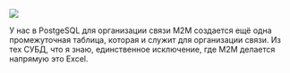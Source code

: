 
![](file:///tmp/lu8801euxi.tmp/lu8801evgi_tmp_938ecc76.jpg)

У нас в PostgeSQL для организации связи M2M создается ещё одна промежуточная таблица, которая и служит для организации связи. Из тех СУБД, что я знаю, единственное исключение, где M2M делается напрямую это Excel. 